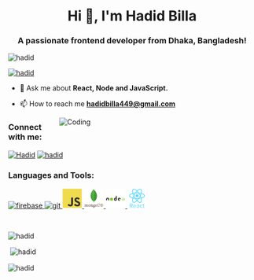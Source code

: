 <h1 align="center">Hi 👋, I'm Hadid Billa</h1>
<h3 align="center">A passionate frontend developer from Dhaka, Bangladesh!</h3>

<p align="left"> <img src="https://komarev.com/ghpvc/?username=hadidbilla&label=Profile%20views&color=0e75b6&style=flat" alt="hadid" /> </p>

<p align="left"> <a href="https://twitter.com/HBHridoY449" target="blank"><img src="https://img.shields.io/twitter/follow/HBHridoY449?logo=twitter&style=for-the-badge" alt="hadid" /></a> </p>

- 💬 Ask me about **React, Node and JavaScript.**

- 📫 How to reach me **hadidbilla449@gmail.com**

<img align="right" alt="Coding" width="400" src="https://i.ibb.co/cQGMGYW/Untitled-design-1.gif">

<h3 align="left">Connect with me:</h3>
<p align="left">
<a href="www.linkedin.com/in/hadid-billa" target="blank"><img align="center" src="https://cdn.jsdelivr.net/npm/simple-icons@3.0.1/icons/linkedin.svg" alt="Hadid" height="30" width="40" /></a>
<a href="https://www.facebook.com/profile.php?id=100007172620645" target="blank"><img align="center" src="https://cdn.jsdelivr.net/npm/simple-icons@3.0.1/icons/facebook.svg" alt="hadid" height="30" width="40" /></a>

</p>
<h3 align="left">Languages and Tools:</h3>
<p align="left"> <a href="https://firebase.google.com/" target="_blank"> <img src="https://www.vectorlogo.zone/logos/firebase/firebase-icon.svg" alt="firebase" width="40" height="40"/> </a> <a href="https://git-scm.com/" target="_blank"> <img src="https://www.vectorlogo.zone/logos/git-scm/git-scm-icon.svg" alt="git" width="40" height="40"/> </a> <a href="https://developer.mozilla.org/en-US/docs/Web/JavaScript" target="_blank"> <img src="https://raw.githubusercontent.com/devicons/devicon/master/icons/javascript/javascript-original.svg" alt="javascript" width="40" height="40"/> </a> <a href="https://www.mongodb.com/" target="_blank"> <img src="https://raw.githubusercontent.com/devicons/devicon/master/icons/mongodb/mongodb-original-wordmark.svg" alt="mongodb" width="40" height="40"/> </a> <a href="https://nodejs.org" target="_blank"> <img src="https://raw.githubusercontent.com/devicons/devicon/master/icons/nodejs/nodejs-original-wordmark.svg" alt="nodejs" width="40" height="40"/> </a> <a href="https://reactjs.org/" target="_blank"> <img src="https://raw.githubusercontent.com/devicons/devicon/master/icons/react/react-original-wordmark.svg" alt="react" width="40" height="40"/> </a> </p>
<br>
<p><img align="left" src="https://github-readme-stats.vercel.app/api/top-langs?username=hadidbilla&show_icons=true&locale=en&layout=compact" alt="hadid" /></p>
<br>
<p>&nbsp;<img align="center" src="https://github-readme-stats.vercel.app/api?username=hadidbilla&show_icons=true&locale=en" alt="hadid" /></p>

<p><img align="center" src="https://github-readme-streak-stats.herokuapp.com/?user=hadidbilla&" alt="hadid" /></p>
